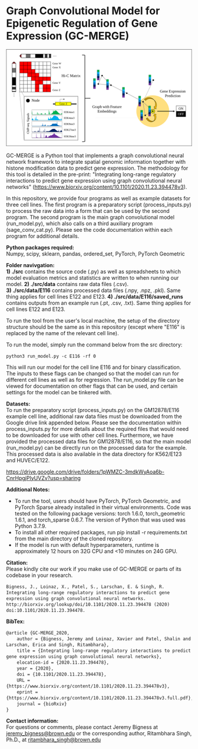 # Graph Convolutional Model for Epigenetic Regulation of Gene Expression (GC-MERGE)

![](assets/model_summary.png)

GC-MERGE is a Python tool that implements a graph convolutional neural network framework to integrate spatial genomic information together with histone modification data to predict gene expression. The methodology for this tool is detailed in the pre-print: "Integrating long-range regulatory interactions to predict gene expression using graph convolutional neural networks" (https://www.biorxiv.org/content/10.1101/2020.11.23.394478v3).

In this repository, we provide four programs as well as example datasets for three cell lines. The first program is a preparatory script (process_inputs.py) to process the raw data into a form that can be used by the second program. The second program is the main graph convolutional model (run_model.py), which also calls on a third auxiliary program (sage_conv_cat.py). Please see the code documentation within each program for additional details.

**Python packages required:**  
Numpy, scipy, sklearn, pandas, ordered_set, PyTorch, PyTorch Geometric

**Folder navivgation:**  
**1) ./src** contains the source code (.py) as well as spreadsheets to which model evaluation metrics and statistics are written to when running our model.
**2) ./src/data** contains raw data files (.csv).  
**3) ./src/data/E116** contains processed data files (.npy, .npz, .pkl). Same thing applies for cell lines E122 and E123.
**4) ./src/data/E116/saved_runs** contains outputs from an example run (.pt, .csv, .txt). Same thing applies for cell lines E122 and E123.

To run the tool from the user's local machine, the setup of the directory structure should be the same as in this repository (except where "E116" is replaced by the name of the relevant cell line).

To run the model, simply run the command below from the src directory:

```
python3 run_model.py -c E116 -rf 0
```

This will run our model for the cell line E116 and for binary classification. The inputs to these flags can be changed so that the model can run for different cell lines as well as for regression. The run_model.py file can be viewed for documentation on other flags that can be used, and certain settings for the model can be tinkered with.

**Datasets:**  
To run the preparatory script (process_inputs.py) on the GM12878/E116 example cell line, additional raw data files must be downloaded from the Google drive link appended below. Please see the documentation within process_inputs.py for more details about the required files that would need to be downloaded for use with other cell lines. Furthermore, we have provided the processed data files for GM12878/E116, so that the main model (run_model.py) can be directly run on the processed data for the example. This processed data is also available in the data directory for K562/E123 and HUVEC/E122.

https://drive.google.com/drive/folders/1pWMZC-3mdkWyAoa6b-CnrHpgjPIyUVZv?usp=sharing

**Additional Notes:**  
- To run the tool, users should have PyTorch, PyTorch Geometric, and PyTorch Sparse already installed in their virtual environments. Code was tested on the following package versions: torch 1.6.0, torch_geometric 1.6.1, and torch_sparse 0.6.7. The version of Python that was used was Python 3.7.9.
- To install all other required packages, run pip install -r requirements.txt from the main directory of the cloned repository.
- If the model is run with default hyperparameters, runtime is approximately 12 hours on 32G CPU and <10 minutes on 24G GPU.  

**Citation:**  
Please kindly cite our work if you make use of GC-MERGE or parts of its codebase in your research.

	Bigness, J., Loinaz, X., Patel, S., Larschan, E. & Singh, R. Integrating long-range regulatory interactions to predict gene expression using graph convolutional neural networks. http://biorxiv.org/lookup/doi/10.1101/2020.11.23.394478 (2020) doi:10.1101/2020.11.23.394478.  
  
**BibTex:**  
```
@article {GC-MERGE_2020,
	author = {Bigness, Jeremy and Loinaz, Xavier and Patel, Shalin and Larschan, Erica and Singh, Ritambhara},
	title = {Integrating long-range regulatory interactions to predict gene expression using graph convolutional neural networks},
	elocation-id = {2020.11.23.394478},
	year = {2020},
	doi = {10.1101/2020.11.23.394478},
	URL = {https://www.biorxiv.org/content/10.1101/2020.11.23.394478v3},
	eprint = {https://www.biorxiv.org/content/10.1101/2020.11.23.394478v3.full.pdf},
	journal = {bioRxiv}
}
```

**Contact information:**  
For questions or comments, please contact Jeremy Bigness at jeremy_bigness@brown.edu or the corresponding author, Ritambhara Singh, Ph.D., at ritambhara_singh@brown.edu
